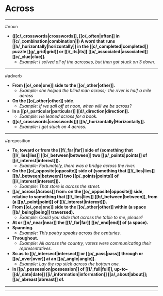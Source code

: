 # Across
---
#noun
- **([[c/_crosswords|crosswords]], [[o/_often|often]] in [[c/_combination|combination]]) A word that runs [[h/_horizontally|horizontally]] in the [[c/_completed|completed]] puzzle [[g/_grid|grid]] or [[i/_its|its]] [[a/_associated|associated]] [[c/_clue|clue]].**
	- _Example: I solved all of the acrosses, but then got stuck on 3 down._
---
#adverb
- **From [[o/_one|one]] side to the [[o/_other|other]].**
	- _Example: she helped the blind man across;  the river is half a mile across_
- **On the [[o/_other|other]] side.**
	- _Example: If we sail off at noon, when will we be across?_
- **In a [[p/_particular|particular]] [[d/_direction|direction]].**
	- _Example: He leaned across for a book._
- **([[c/_crosswords|crosswords]]) [[h/_horizontally|Horizontally]].**
	- _Example: I got stuck on 4 across._
---
#preposition
- **To, toward or from the [[f/_far|far]] side of (something that [[l/_lies|lies]] [[b/_between|between]] two [[p/_points|points]] of [[i/_interest|interest]]).**
	- _Example: Fortunately, there was a bridge across the river._
- **On the [[o/_opposite|opposite]] side of (something that [[l/_lies|lies]] [[b/_between|between]] two [[p/_points|points]] of [[i/_interest|interest]]).**
	- _Example: That store is across the street._
- **[[a/_across|Across]] from: on the [[o/_opposite|opposite]] side, relative to something that [[l/_lies|lies]] [[b/_between|between]], from (a [[p/_point|point]] of [[i/_interest|interest]]).**
- **From [[o/_one|one]] side to the [[o/_other|other]] within (a space [[b/_being|being]] traversed).**
	- _Example: Could you slide that across the table to me, please?_
- **At or [[n/_near|near]] the [[f/_far|far]] [[e/_end|end]] of (a space).**
- **Spanning.**
	- _Example: This poetry speaks across the centuries._
- **Throughout.**
	- _Example: All across the country, voters were communicating their representatives._
- **So as to [[i/_intersect|intersect]] or [[p/_pass|pass]] through or [[o/_over|over]] at an [[a/_angle|angle]].**
	- _Example: Lay the top stick across the bottom one._
- **In [[p/_possession|possession]] of [[f/_full|full]], up-to-[[d/_date|date]] [[i/_information|information]] [[a/_about|about]]; [[a/_abreast|abreast]] of.**
---
---
